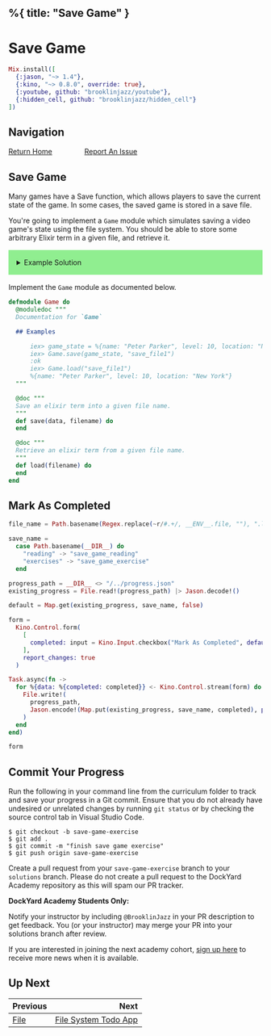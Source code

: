 %{
  title: "Save Game"
}
---
# Save Game

```elixir
Mix.install([
  {:jason, "~> 1.4"},
  {:kino, "~> 0.8.0", override: true},
  {:youtube, github: "brooklinjazz/youtube"},
  {:hidden_cell, github: "brooklinjazz/hidden_cell"}
])
```

## Navigation

[Return Home](../start.livemd)<span style="padding: 0 30px"></span>
[Report An Issue](https://github.com/DockYard-Academy/beta_curriculum/issues/new?assignees=&labels=&template=issue.md&title=)

## Save Game

Many games have a Save function, which allows players to save the current state of the game.
In some cases, the saved game is stored in a save file.

You're going to implement a `Game` module which simulates saving a video game's state using the file system. You should be able to store some arbitrary Elixir term in a given file, and retrieve it.

<details style="background-color: lightgreen; padding: 1rem; margin: 1rem 0;">
<summary>Example Solution</summary>

```elixir
defmodule Game do
  def save(game_state, filename) do
    File.write!(filename, :erlang.term_to_binary(game_state))
  end

  def load(filename) do
    File.read!(filename) |> :erlang.binary_to_term()
  end
end
```

</details>

Implement the `Game` module as documented below.

```elixir
defmodule Game do
  @moduledoc """
  Documentation for `Game`

  ## Examples

      iex> game_state = %{name: "Peter Parker", level: 10, location: "New York"}
      iex> Game.save(game_state, "save_file1")
      :ok
      iex> Game.load("save_file1")
      %{name: "Peter Parker", level: 10, location: "New York"}
  """

  @doc """
  Save an elixir term into a given file name.
  """
  def save(data, filename) do
  end

  @doc """
  Retrieve an elixir term from a given file name.
  """
  def load(filename) do
  end
end
```

## Mark As Completed

<!-- livebook:{"attrs":{"source":"file_name = Path.basename(Regex.replace(~r/#.+/, __ENV__.file, \"\"), \".livemd\")\n\nsave_name =\n  case Path.basename(__DIR__) do\n    \"reading\" -> \"save_game_reading\"\n    \"exercises\" -> \"save_game_exercise\"\n  end\n\nprogress_path = __DIR__ <> \"/../progress.json\"\nexisting_progress = File.read!(progress_path) |> Jason.decode!()\n\ndefault = Map.get(existing_progress, save_name, false)\n\nform =\n  Kino.Control.form(\n    [\n      completed: input = Kino.Input.checkbox(\"Mark As Completed\", default: default)\n    ],\n    report_changes: true\n  )\n\nTask.async(fn ->\n  for %{data: %{completed: completed}} <- Kino.Control.stream(form) do\n    File.write!(\n      progress_path,\n      Jason.encode!(Map.put(existing_progress, save_name, completed), pretty: true)\n    )\n  end\nend)\n\nform","title":"Track Your Progress"},"chunks":null,"kind":"Elixir.HiddenCell","livebook_object":"smart_cell"} -->

```elixir
file_name = Path.basename(Regex.replace(~r/#.+/, __ENV__.file, ""), ".livemd")

save_name =
  case Path.basename(__DIR__) do
    "reading" -> "save_game_reading"
    "exercises" -> "save_game_exercise"
  end

progress_path = __DIR__ <> "/../progress.json"
existing_progress = File.read!(progress_path) |> Jason.decode!()

default = Map.get(existing_progress, save_name, false)

form =
  Kino.Control.form(
    [
      completed: input = Kino.Input.checkbox("Mark As Completed", default: default)
    ],
    report_changes: true
  )

Task.async(fn ->
  for %{data: %{completed: completed}} <- Kino.Control.stream(form) do
    File.write!(
      progress_path,
      Jason.encode!(Map.put(existing_progress, save_name, completed), pretty: true)
    )
  end
end)

form
```

## Commit Your Progress

Run the following in your command line from the curriculum folder to track and save your progress in a Git commit.
Ensure that you do not already have undesired or unrelated changes by running `git status` or by checking the source control tab in Visual Studio Code.

```
$ git checkout -b save-game-exercise
$ git add .
$ git commit -m "finish save game exercise"
$ git push origin save-game-exercise
```

Create a pull request from your `save-game-exercise` branch to your `solutions` branch.
Please do not create a pull request to the DockYard Academy repository as this will spam our PR tracker.

**DockYard Academy Students Only:**

Notify your instructor by including `@BrooklinJazz` in your PR description to get feedback.
You (or your instructor) may merge your PR into your solutions branch after review.

If you are interested in joining the next academy cohort, [sign up here](https://academy.dockyard.com/) to receive more news when it is available.

## Up Next

| Previous                                | Next                                                             |
| --------------------------------------- | ---------------------------------------------------------------: |
| [File](../exercises/file_drills.livemd) | [File System Todo App](../exercises/file_system_todo_app.livemd) |

